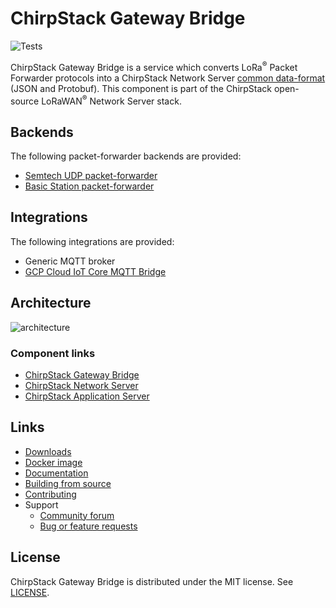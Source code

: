 # ChirpStack Gateway Bridge

![Tests](https://github.com/brocaar/chirpstack-gateway-bridge/actions/workflows/main.yml/badge.svg?branch=master)

ChirpStack Gateway Bridge is a service which converts LoRa<sup>&reg;</sup> Packet Forwarder protocols
into a ChirpStack Network Server [common data-format](https://github.com/brocaar/chirpstack-api/blob/master/protobuf/gw/gw.proto) (JSON and Protobuf).
This component is part of the ChirpStack open-source LoRaWAN<sup>&reg;</sup> Network Server stack.

## Backends

The following packet-forwarder backends are provided:

* [Semtech UDP packet-forwarder](https://github.com/Lora-net/packet_forwarder)
* [Basic Station packet-forwarder](https://github.com/lorabasics/basicstation)

## Integrations

The following integrations are provided:

* Generic MQTT broker
* [GCP Cloud IoT Core MQTT Bridge](https://cloud.google.com/iot-core/)

## Architecture

![architecture](https://www.chirpstack.io/static/img/graphs/architecture.dot.png)

### Component links

* [ChirpStack Gateway Bridge](https://www.chirpstack.io/gateway-bridge/)
* [ChirpStack Network Server](https://www.chirpstack.io/network-server/)
* [ChirpStack Application Server](https://www.chirpstack.io/application-server/)

## Links

* [Downloads](https://www.chirpstack.io/gateway-bridge/overview/downloads/)
* [Docker image](https://hub.docker.com/r/chirpstack/chirpstack-gateway-bridge/)
* [Documentation](https://www.chirpstack.io/gateway-bridge/)
* [Building from source](https://www.chirpstack.io/gateway-bridge/community/source/)
* [Contributing](https://www.chirpstack.io/gateway-bridge/community/contribute/)
* Support
  * [Community forum](https://forum.chirpstack.io)
  * [Bug or feature requests](https://github.com/brocaar/chirpstack-gateway-bridge/issues)

## License

ChirpStack Gateway Bridge is distributed under the MIT license. See 
[LICENSE](https://github.com/brocaar/chirpstack-gateway-bridge/blob/master/LICENSE).
